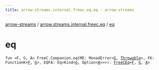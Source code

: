 ```yaml
---
title: arrow.streams.internal.freec.eq.eq - arrow-streams
---
```


[arrow-streams](../index.html) / [arrow.streams.internal.freec.eq](index.html) / [eq](./eq.html)

# eq

`fun <F, G, A> FreeC.Companion.eq(ME: MonadError<`[`G`](eq.html#G)`, `[`Throwable`](https://kotlinlang.org/api/latest/jvm/stdlib/kotlin/-throwable/index.html)`>, FK: FunctionK<`[`F`](eq.html#F)`, `[`G`](eq.html#G)`>, EQFA: Eq<Kind<`[`G`](eq.html#G)`, Option<`[`A`](eq.html#A)`>>>): `[`FreeCEq`](../arrow.streams.internal/-free-c-eq/index.html)`<`[`F`](eq.html#F)`, `[`G`](eq.html#G)`, `[`A`](eq.html#A)`>`